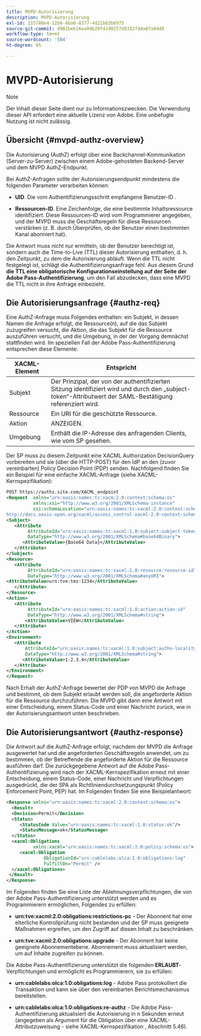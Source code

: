 ```yaml
---
title: MVPD-Autorisierung
description: MVPD-Autorisierung
exl-id: 215780e4-12b6-4ba6-8377-4d21b63b6975
source-git-commit: d982beb16ea0db29f41d0257d8332fd4a07a84d8
workflow-type: tm+mt
source-wordcount: '584'
ht-degree: 0%

---
```


# MVPD-Autorisierung

>[!NOTE]
>
>Der Inhalt dieser Seite dient nur zu Informationszwecken. Die Verwendung dieser API erfordert eine aktuelle Lizenz von Adobe. Eine unbefugte Nutzung ist nicht zulässig.

## Übersicht {#mvpd-authz-overview}

Die Autorisierung (AuthZ) erfolgt über eine Backchannel-Kommunikation (Server-zu-Server) zwischen einem Adobe-gehosteten Backend-Server und dem MVPD AuthZ-Endpunkt.

Bei AuthZ-Anfragen sollte der Autorisierungsendpunkt mindestens die folgenden Parameter verarbeiten können:

* **UID**. Die vom Authentifizierungsschritt empfangene Benutzer-ID .

* **Ressourcen-ID**. Eine Zeichenfolge, die eine bestimmte Inhaltsressource identifiziert. Diese Ressourcen-ID wird vom Programmierer angegeben, und der MVPD muss die Geschäftsregeln für diese Ressourcen verstärken (z. B. durch Überprüfen, ob der Benutzer einen bestimmten Kanal abonniert hat).

Die Antwort muss nicht nur ermitteln, ob der Benutzer berechtigt ist, sondern auch die Time-to-Live (TTL) dieser Autorisierung enthalten, d. h. den Zeitpunkt, zu dem die Autorisierung abläuft. Wenn die TTL nicht festgelegt ist, schlägt die Authentifizierungsanfrage fehl.  Aus diesem Grund **die TTL eine obligatorische Konfigurationseinstellung auf der Seite der Adobe Pass-Authentifizierung**, um den Fall abzudecken, dass eine MVPD die TTL nicht in ihre Anfrage einbezieht.

## Die Autorisierungsanfrage {#authz-req}

Eine AuthZ-Anfrage muss Folgendes enthalten: ein Subjekt, in dessen Namen die Anfrage erfolgt, die Ressource(n), auf die das Subjekt zuzugreifen versucht, die Aktion, die das Subjekt für die Ressource auszuführen versucht, und die Umgebung, in der der Vorgang demnächst stattfinden wird. Im speziellen Fall der Adobe Pass-Authentifizierung entsprechen diese Elemente:

| XACML-Element | Entspricht |
|---------------|--------------------------------------------------------------------------------------------------------------------------------|
| Subjekt | Der Prinzipal, der von der authentifizierten Sitzung identifiziert wird und durch den „subject-token“-Attributwert der SAML-Bestätigung referenziert wird. |
| Ressource | Ein URI für die geschützte Ressource. |
| Aktion | ANZEIGEN. |
| Umgebung | Enthält die IP-Adresse des anfragenden Clients, wie vom SP gesehen. |



Der SP muss zu diesem Zeitpunkt eine XACML Authorization DecisionQuery vorbereiten und sie (über die HTTP-POST) für den IdP an den (zuvor vereinbarten) Policy Decision Point (PDP) senden. Nachfolgend finden Sie ein Beispiel für eine einfache XACML-Anfrage (siehe XACML-Kernspezifikation):

```XML
POST https://authz.site.com/XACML_endpoint
<Request  xmlns="urn:oasis:names:tc:xacm:2.0:context:schema:os"
          xmlns:xsi="http://www.w3.org/2001/XMLSchema-instance"
          xsi:schemaLocation="urn:oasis:names:tc:xacml:2.0:context:schema:os
http://docs.oasis-open.org/xacml/access_control-xacml-2.0-context-schema-os.xsd">
<Subject>
   <Attribute
        AttributeId="urn:oasis:names:tc:xacml:1.0:subject:subject-token"
        DataType="http://www.w3.org/2001/XMLSchema#base64Binary">
      <AttributeValue>{Base64 Data}</AttributeValue>
   </Attribute>
</Subject>
<Resource>
   <Attribute
        AttributeId="urn:oasis:names:tc:xacml:1.0:resource:resource-id"
        DataType="http://www.w3.org/2001/XMLSchema#anyURI">
<AttributeValue>urn:tve:tms:1234</AttributeValue>
   </Attribute>
</Resource>
<Action>
   <Attribute
        AttributeId="urn:oasis:names:tc:xacml:1.0:action:action-id"
        DataType="http://www.w3.org/2001/XMLSchema#string">
       <AttributeValue>VIEW</AttributeValue>
   </Attribute>
</Action>
<Environment>
   <Attribute
       AttributeId="urn:oasis:names:tc:xacml:1.0:subject:authn-locality:ip-address"
       DataType="http://www.w3.org/2001/XMLSchema#string">
      <AttributeValue>1.2.3.4</AttributeValue>
   </Attribute>
</Environment>
</Request>
```


Nach Erhalt der AuthZ-Anfrage bewertet der PDP von MVPD die Anfrage und bestimmt, ob dem Subjekt erlaubt werden soll, die angeforderte Aktion für die Ressource durchzuführen. Die MVPD gibt dann eine Antwort mit einer Entscheidung, einem Status-Code und einer Nachricht zurück, wie in der Autorisierungsantwort unten beschrieben.

## Die Autorisierungsantwort {#authz-response}

Die Antwort auf die AuthZ-Anfrage erfolgt, nachdem der MVPD die Anfrage ausgewertet hat und die angeforderten Geschäftsregeln anwendet, um zu bestimmen, ob der Betreffende die angeforderte Aktion für die Ressource ausführen darf. Die zurückgegebene Antwort auf die Adobe Pass-Authentifizierung wird nach der XACML-Kernspezifikation erneut mit einer Entscheidung, einem Status-Code, einer Nachricht und Verpflichtungen ausgedrückt, die der SPA als Richtliniendurchsetzungspunkt (Policy Enforcement Point, PEP) hat. Im Folgenden finden Sie eine Beispielantwort:

```XML
<Response xmlns="urn:oasis:names:tc:xacml:2.0:context:schema:os">
  <Result>
  <Decision>Permit</Decision>
  <Status>
     <StatusCode Value="urn:oasis:names:tc:xacml:1.0:status:ok"/>
     <StatusMessage>ok</StatusMessage>
  </Status>
  <xacml:Obligations     
          xmlns:xacml="urn:oasis:names:tc:xacml:2.0:policy:schema:os">
     <xacml:Obligation    
              ObligationId="urn:cablelabs:olca:1.0:obligations:log"
              FulfillOn="Permit" />
  </xacml:Obligations>
 </Result>
</Response>
```

Im Folgenden finden Sie eine Liste der Ablehnungsverpflichtungen, die von der Adobe Pass-Authentifizierung unterstützt werden und es Programmierern ermöglichen, Folgendes zu erfüllen:

* **urn:tve:xacml:2.0:obligations:restrictions-pc** - Der Abonnent hat eine elterliche Kontrollprüfung nicht bestanden und der SP muss geeignete Maßnahmen ergreifen, um den Zugriff auf diesen Inhalt zu beschränken.

* **urn:tve:xacml:2.0:obligations:upgrade** - Der Abonnent hat keine geeignete Abonnementebene.  Abonnement muss aktualisiert werden, um auf Inhalte zugreifen zu können.

Die Adobe Pass-Authentifizierung unterstützt die folgenden **ERLAUBT**-Verpflichtungen und ermöglicht es Programmierern, sie zu erfüllen:

* **urn:cablelabs:olca:1.0:obligations:log** - Adobe Pass protokolliert die Transaktion und kann sie über den vereinbarten Berichtsmechanismus bereitstellen.

* **urn:cablelabs:olca:1.0:obligations:re-authz** - Die Adobe Pass-Authentifizierung aktualisiert die Autorisierung in n Sekunden erneut (angegeben als Argument für die Obligation über eine XACML-Attributzuweisung - siehe XACML-Kernspezifikation , Abschnitt 5.46).

<!--
>![RelatedInformation]
>* [Preflight Authorization](/help/authentication/preflight-authz.md)
>* [Authentication](/help/authentication/authn-usecase.md)
-->
